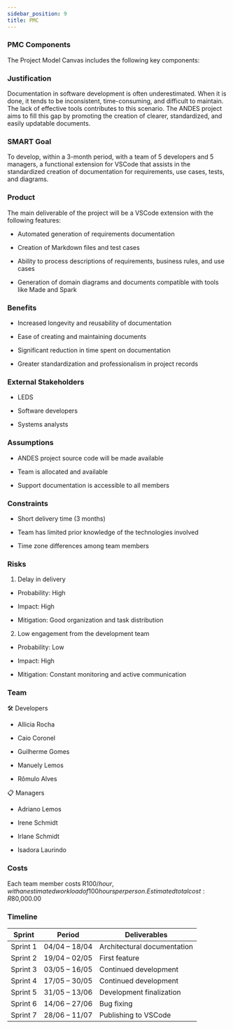 ```yaml
---
sidebar_position: 9
title: PMC
---
```

### PMC Components

The Project Model Canvas includes the following key components:

### Justification

Documentation in software development is often underestimated. When it is done, it tends to be inconsistent, time-consuming, and difficult to maintain. The lack of effective tools contributes to this scenario. The ANDES project aims to fill this gap by promoting the creation of clearer, standardized, and easily updatable documents.

### SMART Goal
To develop, within a 3-month period, with a team of 5 developers and 5 managers, a functional extension for VSCode that assists in the standardized creation of documentation for requirements, use cases, tests, and diagrams.

### Product

The main deliverable of the project will be a VSCode extension with the following features:

- Automated generation of requirements documentation

- Creation of Markdown files and test cases

- Ability to process descriptions of requirements, business rules, and use cases

- Generation of domain diagrams and documents compatible with tools like Made and Spark

### Benefits 

- Increased longevity and reusability of documentation

- Ease of creating and maintaining documents

- Significant reduction in time spent on documentation

- Greater standardization and professionalism in project records

### External Stakeholders

- LEDS 

- Software developers

- Systems analysts

### Assumptions

- ANDES project source code will be made available

- Team is allocated and available

- Support documentation is accessible to all members


### Constraints

- Short delivery time (3 months)

- Team has limited prior knowledge of the technologies involved

- Time zone differences among team members


### Risks

1. Delay in delivery

- Probability: High

- Impact: High

- Mitigation: Good organization and task distribution

2. Low engagement from the development team

- Probability: Low

- Impact: High

- Mitigation: Constant monitoring and active communication

### Team 

🛠️ Developers

- Allicia Rocha

- Caio Coronel

- Guilherme Gomes

- Manuely Lemos

- Rômulo Alves

📋 Managers

- Adriano Lemos

- Irene Schmidt

- Irlane Schmidt

- Isadora Laurindo


### Costs

Each team member costs R$100/hour, with an estimated workload of 100 hours per person.  
Estimated total cost: R$80,000.00


### Timeline

|Sprint|	Period |	Deliverables|
|--|--|--|
|Sprint 1	|04/04 – 18/04|	Architectural documentation|
|Sprint 2	|19/04 – 02/05|	First feature|
|Sprint 3	|03/05 – 16/05|	Continued development|
|Sprint 4	|17/05 – 30/05|	Continued development|
|Sprint 5	|31/05 – 13/06|	Development finalization|
|Sprint 6	|14/06 – 27/06|	Bug fixing|
|Sprint 7	|28/06 – 11/07|	Publishing to VSCode|

